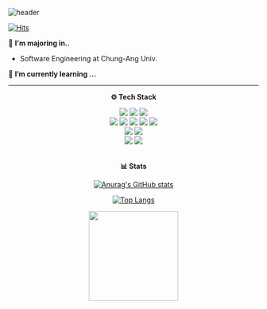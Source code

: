 ![header](https://capsule-render.vercel.app/api?type=waving&color=2679DCFF&section=header&text=Yujin's%20Github&animation=twinkling&height=190&fontSize=35&&fontColor=F7FAFFFF&&&fontAlignY=35&)

[![Hits](https://hits.seeyoufarm.com/api/count/incr/badge.svg?url=https%3A%2F%2Fgithub.com%2Fcausyj&count_bg=%237FAFEF&title_bg=%23555555&icon=waze.svg&icon_color=%23E7E7E7&title=visitor&edge_flat=false)](https://hits.seeyoufarm.com)  



🏫 **I'm majoring in..** 
+ Software Engineering at Chung-Ang Univ.

🌱 **I’m currently learning ...**

---
<div align="center">
<p style=`font-size: 40px`><b>⚙️ Tech Stack</b></p>

<div>
    <img src="https://img.shields.io/badge/HTML5-E34F26?style=flat-square&logo=HTML5&logoColor=white"/> 
    <img src="https://img.shields.io/badge/CSS3-1572B6?style=flat-square&logo=CSS3&logoColor=white"/> 
    <img src="https://img.shields.io/badge/Tailwind CSS-06B6D4?style=flat-square&logo=Tailwind CSS&logoColor=white"/> 

</br>

<img src="https://img.shields.io/badge/JavaScript-F7DF1E?style=flat-square&logo=JavaScript&logoColor=white"/> 
<img src="https://img.shields.io/badge/TypeScript-3178C6?style=flat-square&logo=TypeScript&logoColor=white"/> 
<img src="https://img.shields.io/badge/React-61DAFB?style=flat-square&logo=React&logoColor=white"/> 
<img src="https://img.shields.io/badge/Next.js-000000?style=flat-square&logo=Next.js&logoColor=white"/> 
<img src="https://img.shields.io/badge/Jest-C21325?style=flat-square&logo=Jest&logoColor=white"/> 
     
</br>

<img src="https://img.shields.io/badge/Flutter-02569B?style=flat-square&logo=Flutter&logoColor=white"/> 
<img src="https://img.shields.io/badge/Firebase-DD2C00?style=flat-square&logo=Firebase&logoColor=white"/> 
     
</br>

<img src="https://img.shields.io/badge/Docker-2496ED?style=flat-square&logo=Docker&logoColor=white"/> 
<img src="https://img.shields.io/badge/Kubernetes-326CE5?style=flat-square&logo=Kubernetes&logoColor=white"/> 

</br>
</div>
</br>
<p><b>📊 Stats</b></p>

[![Anurag's GitHub stats](https://github-readme-stats-git-masterrstaa-rickstaa.vercel.app/api?username=causyj&&show_icons=true)](https://github.com/anuraghazra/github-readme-stats)

[![Top Langs](https://github-readme-stats.vercel.app/api/top-langs/?username=causyj&layout=compact)]([https://github.com/causyj/causyj)

<a href="https://github.com/causyj"><img align="center" style="height:180px" src="https://github-readme-stats.vercel.app/api/top-langs/?username=causyj&layout=compact&theme=nord&hide_border=true" /></a> 
</div>
